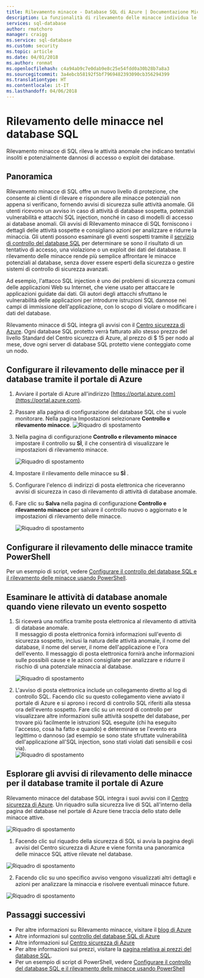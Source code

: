 ```yaml
---
title: Rilevamento minacce - Database SQL di Azure | Documentazione Microsoft
description: La funzionalità di rilevamento delle minacce individua le attività di database che indicano la presenza di potenziali minacce alla sicurezza nel database.
services: sql-database
author: rmatchoro
manager: craigg
ms.service: sql-database
ms.custom: security
ms.topic: article
ms.date: 04/01/2018
ms.author: ronmat
ms.openlocfilehash: c4a94ab9c7e0dab9e8c25e54fdd0a30b28b7a8a3
ms.sourcegitcommit: 3a4ebcb58192f5bf7969482393090cb356294399
ms.translationtype: HT
ms.contentlocale: it-IT
ms.lasthandoff: 04/06/2018
---
```

# <a name="sql-database-threat-detection"></a>Rilevamento delle minacce nel database SQL

Rilevamento minacce di SQL rileva le attività anomale che indicano tentativi insoliti e potenzialmente dannosi di accesso o exploit dei database.

## <a name="overview"></a>Panoramica

Rilevamento minacce di SQL offre un nuovo livello di protezione, che consente ai clienti di rilevare e rispondere alle minacce potenziali non appena si verificano, fornendo avvisi di sicurezza sulle attività anomale.  Gli utenti ricevono un avviso in caso di attività di database sospetta, potenziali vulnerabilità e attacchi SQL injection, nonché in caso di modelli di accesso ai database anomali. Gli avvisi di Rilevamento minacce di SQL forniscono i dettagli delle attività sospette e consigliano azioni per analizzare e ridurre la minaccia. Gli utenti possono esaminare gli eventi sospetti tramite il [servizio di controllo del database SQL](sql-database-auditing.md) per determinare se sono il risultato di un tentativo di accesso, una violazione o un exploit dei dati del database. Il rilevamento delle minacce rende più semplice affrontare le minacce potenziali al database, senza dover essere esperti della sicurezza o gestire sistemi di controllo di sicurezza avanzati.

Ad esempio, l'attacco SQL injection è uno dei problemi di sicurezza comuni delle applicazioni Web su Internet, che viene usato per attaccare le applicazioni guidate dai dati. Gli autori degli attacchi sfruttano le vulnerabilità delle applicazioni per introdurre istruzioni SQL dannose nei campi di immissione dell'applicazione, con lo scopo di violare o modificare i dati del database.

Rilevamento minacce di SQL integra gli avvisi con il [Centro sicurezza di Azure](https://azure.microsoft.com/services/security-center/). Ogni database SQL protetto verrà fatturato allo stesso prezzo del livello Standard del Centro sicurezza di Azure, al prezzo di $ 15 per nodo al mese, dove ogni server di database SQL protetto viene conteggiato come un nodo.  

## <a name="set-up-threat-detection-for-your-database-in-the-azure-portal"></a>Configurare il rilevamento delle minacce per il database tramite il portale di Azure
1. Avviare il portale di Azure all'indirizzo [https://portal.azure.com](https://portal.azure.com).
2. Passare alla pagina di configurazione del database SQL che si vuole monitorare. Nella pagina Impostazioni selezionare **Controllo e rilevamento minacce**. 
    ![Riquadro di spostamento][1]
3. Nella pagina di configurazione **Controllo e rilevamento minacce** impostare il controllo su **SÌ**, il che consentirà di visualizzare le impostazioni di rilevamento minacce.
  
    ![Riquadro di spostamento][2]
4. Impostare il rilevamento delle minacce su **SÌ** .
5. Configurare l'elenco di indirizzi di posta elettronica che riceveranno avvisi di sicurezza in caso di rilevamento di attività di database anomale.
6. Fare clic su **Salva** nella pagina di configurazione **Controllo e rilevamento minacce** per salvare il controllo nuovo o aggiornato e le impostazioni di rilevamento delle minacce.
       
    ![Riquadro di spostamento][3]

## <a name="set-up-threat-detection-using-powershell"></a>Configurare il rilevamento delle minacce tramite PowerShell

Per un esempio di script, vedere [Configurare il controllo del database SQL e il rilevamento delle minacce usando PowerShell](scripts/sql-database-auditing-and-threat-detection-powershell.md).

## <a name="explore-anomalous-database-activities-upon-detection-of-a-suspicious-event"></a>Esaminare le attività di database anomale quando viene rilevato un evento sospetto
1. Si riceverà una notifica tramite posta elettronica al rilevamento di attività di database anomale. <br/>
   Il messaggio di posta elettronica fornirà informazioni sull'evento di sicurezza sospetto, inclusi la natura delle attività anomale, il nome del database, il nome del server, il nome dell'applicazione e l'ora dell'evento. Il messaggio di posta elettronica fornirà anche informazioni sulle possibili cause e le azioni consigliate per analizzare e ridurre il rischio di una potenziale minaccia al database.<br/>
     
    ![Riquadro di spostamento][4]
2. L'avviso di posta elettronica include un collegamento diretto al log di controllo SQL. Facendo clic su questo collegamento viene avviato il portale di Azure e si aprono i record di controllo SQL riferiti alla stessa ora dell'evento sospetto. Fare clic su un record di controllo per visualizzare altre informazioni sulle attività sospette del database, per trovare più facilmente le istruzioni SQL eseguite (chi ha eseguito l'accesso, cosa ha fatto e quando) e determinare se l'evento era legittimo o dannoso (ad esempio se sono state sfruttate vulnerabilità dell'applicazione all'SQL injection, sono stati violati dati sensibili e così via).<br/>
   ![Riquadro di spostamento][5]


## <a name="explore-threat-detection-alerts-for-your-database-in-the-azure-portal"></a>Esplorare gli avvisi di rilevamento delle minacce per il database tramite il portale di Azure

Rilevamento minacce del database SQL integra i suoi avvisi con il [Centro sicurezza di Azure](https://azure.microsoft.com/services/security-center/). Un riquadro sulla sicurezza live di SQL all'interno della pagina del database nel portale di Azure tiene traccia dello stato delle minacce attive. 

   ![Riquadro di spostamento][6]
   
1. Facendo clic sul riquadro della sicurezza di SQL si avvia la pagina degli avvisi del Centro sicurezza di Azure e viene fornita una panoramica delle minacce SQL attive rilevate nel database. 

  ![Riquadro di spostamento][7]

2. Facendo clic su uno specifico avviso vengono visualizzati altri dettagli e azioni per analizzare la minaccia e risolvere eventuali minacce future.

  ![Riquadro di spostamento][8]


## <a name="next-steps"></a>Passaggi successivi

* Per altre informazioni su Rilevamento minacce, visitare il [blog di Azure](https://azure.microsoft.com/blog/azure-sql-database-threat-detection-general-availability-in-spring-2017/) 
* Altre informazioni sul [controllo del database SQL di Azure](sql-database-auditing.md)
* Altre informazioni sul [Centro sicurezza di Azure](https://docs.microsoft.com/azure/security-center/security-center-intro)
* Per altre informazioni sui prezzi, visitare la [pagina relativa ai prezzi del database SQL](https://azure.microsoft.com/pricing/details/sql-database/).  
* Per un esempio di script di PowerShell, vedere [Configurare il controllo del database SQL e il rilevamento delle minacce usando PowerShell](scripts/sql-database-auditing-and-threat-detection-powershell.md)



<!--Image references-->
[1]: ./media/sql-database-threat-detection/1_td_click_on_settings.png
[2]: ./media/sql-database-threat-detection/2_td_turn_on_auditing.png
[3]: ./media/sql-database-threat-detection/3_td_turn_on_threat_detection.png
[4]: ./media/sql-database-threat-detection/4_td_email.png
[5]: ./media/sql-database-threat-detection/5_td_audit_record_details.png
[6]: ./media/sql-database-threat-detection/6_td_security_tile_view_alerts.png
[7]: ./media/sql-database-threat-detection/7_td_SQL_security_alerts_list.png
[8]: ./media/sql-database-threat-detection/8_td_SQL_security_alert_details.png


